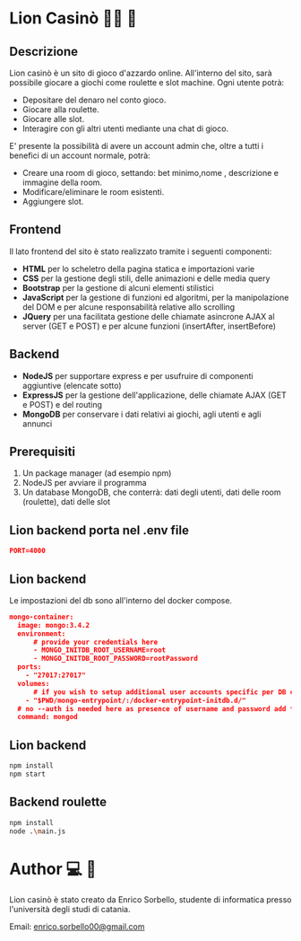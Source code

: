 
# Lion Casinò 🦁🎰 💸
## Descrizione
Lion casinò è un sito di gioco d'azzardo online.
All'interno del sito, sarà possibile giocare a giochi come roulette e slot machine.
Ogni utente potrà:
- Depositare del denaro nel conto gioco.
- Giocare alla roulette.
- Giocare alle slot.
- Interagire con gli altri utenti mediante una chat di gioco.

E' presente la possibilità di avere un account admin che, oltre a tutti i benefici di un account normale, potrà:

- Creare una room di gioco, settando: bet minimo,nome , descrizione e immagine della room.
- Modificare/eliminare le room esistenti.
- Aggiungere slot.


## Frontend
Il lato frontend del sito è stato realizzato tramite i seguenti componenti:
- **HTML** per lo scheletro della pagina statica e importazioni varie
- **CSS** per la gestione degli stili, delle animazioni e delle media query
- **Bootstrap** per la gestione di alcuni elementi stilistici
- **JavaScript** per la gestione di funzioni ed algoritmi, per la manipolazione del DOM e per alcune responsabilità relative allo scrolling
- **JQuery** per una facilitata gestione delle chiamate asincrone AJAX al server (GET e POST) e per alcune funzioni (insertAfter, insertBefore)


## Backend
- **NodeJS** per supportare express e per usufruire di componenti aggiuntive (elencate sotto)
- **ExpressJS** per la gestione dell'applicazione, delle chiamate AJAX (GET e POST) e del routing
- **MongoDB** per conservare i dati relativi ai giochi, agli utenti e agli annunci


## Prerequisiti
1. Un package manager (ad esempio npm)
2. NodeJS per avviare il programma
3. Un database MongoDB, che conterrà: dati degli utenti, dati delle room (roulette), dati delle slot



## Lion backend porta nel .env file
```json
PORT=4000
```
## Lion backend
Le impostazioni del db sono all'interno del docker compose.
```json
mongo-container:
  image: mongo:3.4.2
  environment:
      # provide your credentials here
      - MONGO_INITDB_ROOT_USERNAME=root
      - MONGO_INITDB_ROOT_PASSWORD=rootPassword
  ports:
    - "27017:27017"
  volumes:
      # if you wish to setup additional user accounts specific per DB or with different roles you can use following entry point
    - "$PWD/mongo-entrypoint/:/docker-entrypoint-initdb.d/"
  # no --auth is needed here as presence of username and password add this option automatically
  command: mongod

```

## Lion backend
```sh
npm install
npm start

```

## Backend roulette
```sh
npm install
node .\main.js
```


# Author 💻 👦
Lion casinò è stato creato da Enrico Sorbello, studente di informatica presso l'università degli studi di catania.

Email: enrico.sorbello00@gmail.com










